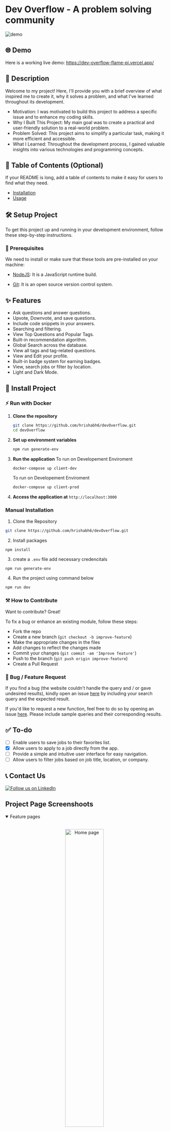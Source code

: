 # Dev Overflow - A problem solving community

![demo](https://res.cloudinary.com/dgur3iyy9/image/upload/v1699372466/pffcb0rwxtn6dao1xm83.jpg)

## 🌐 Demo

Here is a working live demo: https://dev-overflow-flame-pi.vercel.app/

## 📝 Description

Welcome to my project! Here, I'll provide you with a brief overview of what inspired me to create it, why it solves a problem, and what I've learned throughout its development.

- Motivation: I was motivated to build this project to address a specific issue and to enhance my coding skills.
- Why I Built This Project: My main goal was to create a practical and user-friendly solution to a real-world problem.
- Problem Solved: This project aims to simplify a particular task, making it more efficient and accessible.
- What I Learned: Throughout the development process, I gained valuable insights into various technologies and programming concepts.

## 📖 Table of Contents (Optional)

If your README is long, add a table of contents to make it easy for users to find what they need.

- [Installation](#installation)
- [Usage](#usage)

## 🛠️ Setup Project

To get this project up and running in your development environment, follow these step-by-step instructions.

### 🍴 Prerequisites

We need to install or make sure that these tools are pre-installed on your machine:

- [NodeJS](https://nodejs.org/en/download/): It is a JavaScript runtime build.

- [Git](https://git-scm.com/downloads): It is an open source version control system.

## ✨ Features

- Ask questions and answer questions.
- Upvote, Downvote, and save questions.
- Include code snippets in your answers.
- Searching and filtering.
- View Top Questions and Popular Tags.
- Built-in recommendation algorithm.
- Global Search across the database.
- View all tags and tag-related questions.
- View and Edit your profile.
- Built-in badge system for earning badges.
- View, search jobs or filter by location.
- Light and Dark Mode.

## 🚀 Install Project

### ⚡ Run with Docker

1. **Clone the repository**
   ```sh
   git clone https://github.com/hrishabh6/devOverflow.git
   cd devOverflow
   ```

2. **Set up environment variables**
   ```sh
   npm run generate-env
   ```
3. **Run the application**
    To run on Developement Enviroment
   ```sh
   docker-compose up client-dev
   ```
    To run on Developement Enviroment
   ```sh
   docker-compose up client-prod
   ```

4. **Access the application at**
    `http://localhost:3000`
   

### Manual Installation

1. Clone the Repository

```bash
git clone https://github.com/hrishabh6/devOverflow.git
```

2. Install packages

```
npm install
```

3. create a `.env` file add necessary credencitals

```bash
npm run generate-env
```

4. Run the project using command below

```bash
npm run dev
```

### ⚒️ How to Contribute

Want to contribute? Great!

To fix a bug or enhance an existing module, follow these steps:

- Fork the repo
- Create a new branch (`git checkout -b improve-feature`)
- Make the appropriate changes in the files
- Add changes to reflect the changes made
- Commit your changes (`git commit -am 'Improve feature'`)
- Push to the branch (`git push origin improve-feature`)
- Create a Pull Request

### 📩 Bug / Feature Request

If you find a bug (the website couldn't handle the query and / or gave undesired results), kindly open an issue [here](https://github.com/hrishabh6/devOverflow/issues/new) by including your search query and the expected result.

If you'd like to request a new function, feel free to do so by opening an issue [here](https://github.com/hrishabh6/devOverflow/issues/new). Please include sample queries and their corresponding results.

## ✅ To-do

- [ ] Enable users to save jobs to their favorites list.
- [x] Allow users to apply to a job directly from the app.
- [ ] Provide a simple and intuitive user interface for easy navigation.
- [ ] Allow users to filter jobs based on job title, location, or company.

## 📞 Contact Us

[![Follow us on LinkedIn](https://img.shields.io/badge/LinkedIn-HrishabhJoshi-blue?style=flat&logo=linkedin&logoColor=b0c0c0&labelColor=363D44)](https://www.linkedin.com/in/hrishabh-joshi-61399a298)

## Project Page Screenshoots

<details open>
<summary>
 Feature pages
</summary> <br />

<p align="center">
    <img width="49%" src="https://res.cloudinary.com/dgur3iyy9/image/upload/v1699372456/hodjutueb6oe0cywjhlf.jpg" alt="Home page"/>
&nbsp;
    <img width="49%" src="https://res.cloudinary.com/dgur3iyy9/image/upload/v1699372454/s3q95g2pnfycwbzrfiij.jpg" alt="Global-search"/>
</p>

<p align="center">
    <img width="49%" src="https://res.cloudinary.com/dgur3iyy9/image/upload/v1699372455/mobv3d37yy7sdodibdrq.jpg" alt="All users"/>
&nbsp;
    <img width="49%" src="https://res.cloudinary.com/dgur3iyy9/image/upload/v1699372464/ayw6yt2o7yvhmw5n9kiw.jpg" alt="Tags page"/>
</p> 
    
<p align="center">
    <img width="49%" src="https://res.cloudinary.com/dgur3iyy9/image/upload/v1699372463/o8qxhzajihbihiwdowe4.jpg" alt="profile"/>
&nbsp;
</p>
    
</details>